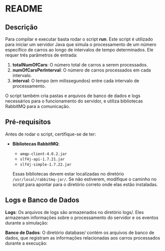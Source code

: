 # README

## Descrição

Para compilar e executar basta rodar o script **run**. Este script é utilizado para iniciar um servidor Java que simula o processamento de um número específico de carros ao longo de intervalos de tempo determinados. Ele requer três parâmetros de entrada:

1. **totalNumOfCars**: O número total de carros a serem processados.
2. **numOfCarsPerInterval**: O número de carros processados em cada intervalo.
3. **interval**: O tempo (em milissegundos) entre cada intervalo de processamento.

O script também cria pastas e arquivos de banco de dados e logs necessários para o funcionamento do servidor, e utiliza bibliotecas RabbitMQ para a comunicação.

## Pré-requisitos

Antes de rodar o script, certifique-se de ter:

- **Bibliotecas RabbitMQ**: 
  - `amqp-client-4.0.2.jar`
  - `slf4j-api-1.7.21.jar`
  - `slf4j-simple-1.7.22.jar`
  
  Essas bibliotecas devem estar localizadas no diretório `/usr/local/rabbitmq-jar/`. Se não estiverem, modifique o caminho no script para apontar para o diretório correto onde elas estão instaladas.
## Logs e Banco de Dados
**Logs**: Os arquivos de logs são armazenados no diretório logs/. Eles armazenam informações sobre o processamento do servidor e os eventos durante a simulação:


**Banco de Dados**: O diretório database/ contém os arquivos de banco de dados, que registram as informações relacionadas aos carros processados durante a execução:
